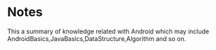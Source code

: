 # Notes
This a summary of knowledge related with Android which may include AndroidBasics,JavaBasics,DataStructure,Algorithm and so on.
